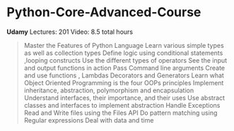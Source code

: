 # Python-Core-Advanced-Course
**Udamy**
Lectures: 201
Video: 8.5 total hours

>Master the Features of Python Language
>Learn various simple types as well as collection types
>Define logic using conditional statements ,looping constructs
>Use the different types of operators
>See the input and output functions in action
>Pass Command line arguments
>Create and use functions , Lambdas Decorators and Generators
>Learn what Object Oriented Programming is the four OOPs principles
>Implement inheritance, abstraction, polymorphism and encapsulation
>Understand interfaces, their importance, and their uses
>Use abstract classes and interfaces to implement abstraction
>Handle Exceptions
>Read and Write files using the Files API
>Do pattern matching using Regular expressions
>Deal with data and time

